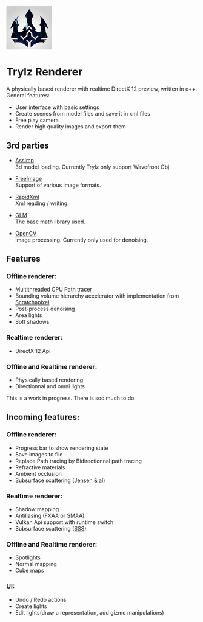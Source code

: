 ![logo](logo.jpg?raw=true)
# Trylz Renderer

A physically based renderer with realtime DirectX 12 preview, written in c++.  
General features:  
- User interface with basic settings
- Create scenes from model files and save it in xml files
- Free play camera
- Render high quality images and export them

## 3rd parties  
- [Assimp](http://assimp.sourceforge.net/)  
3d model loading. Currently Trylz only support Wavefront Obj.  

- [FreeImage](http://freeimage.sourceforge.net/)  
Support of various image formats.  

- [RapidXml](http://rapidxml.sourceforge.net/)  
Xml reading / writing.  
 
 - [GLM](http://glm.g-truc.net/0.9.8/index.html/)  
The base math library used.  

 - [OpenCV](http://docs.opencv.org/2.4/index.html/)  
Image processing. Currently only used for denoising.

## Features

### Offline renderer:  
- Multithreaded CPU Path tracer
- Bounding volume hierarchy accelerator with implementation from [Scratchapixel](https://www.scratchapixel.com/)  
- Post-process denoising  
- Area lights
- Soft shadows

### Realtime renderer:
- DirectX 12 Api

### Offline and Realtime renderer: 
- Physically based rendering
- Directionnal and omni lights  

This is a work in progress. There is soo much to do.  


## Incoming features:  

### Offline renderer:
- Progress bar to show rendering state
- Save images to file
- Replace Path tracing by Bidirectionnal path tracing
- Refractive materials 
- Ambient occlusion
- Subsurface scattering ([Jensen & al](http://jbit.net/~sparky/bssrdf.pdf))

### Realtime renderer:
- Shadow mapping
- Antiliasing (FXAA or SMAA)
- Vulkan Api support with runtime switch
- Subsurface scattering ([SSS](http://www.iryoku.com/separable-sss/))

### Offline and Realtime renderer:
- Spotlights
- Normal mapping
- Cube maps  

### UI:
- Undo / Redo actions
- Create lights  
- Edit lights(draw a representation, add gizmo manipulations)


